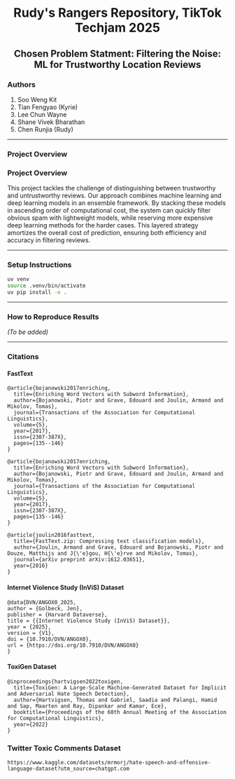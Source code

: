 <h1 style="text-align: center;">Rudy's Rangers Repository, TikTok Techjam 2025</h1>
<h2 style="text-align: center;">Chosen Problem Statment: Filtering the Noise: ML for Trustworthy Location Reviews</h2>

### Authors

1. Soo Weng Kit  
2. Tian Fengyao (Kyrie)  
3. Lee Chun Wayne  
4. Shane Vivek Bharathan  
5. Chen Runjia (Rudy)  

---

### Project Overview
### Project Overview

This project tackles the challenge of distinguishing between trustworthy and untrustworthy reviews. Our approach combines machine learning and deep learning models in an ensemble framework. By stacking these models in ascending order of computational cost, the system can quickly filter obvious spam with lightweight models, while reserving more expensive deep learning methods for the harder cases. This layered strategy amortizes the overall cost of prediction, ensuring both efficiency and accuracy in filtering reviews.


---

### Setup Instructions

```bash
uv venv
source .venv/bin/activate
uv pip install -e .
```

---

### How to Reproduce Results
*(To be added)*

---

### Citations

#### FastText
```
@article{bojanowski2017enriching,
  title={Enriching Word Vectors with Subword Information},
  author={Bojanowski, Piotr and Grave, Edouard and Joulin, Armand and Mikolov, Tomas},
  journal={Transactions of the Association for Computational Linguistics},
  volume={5},
  year={2017},
  issn={2307-387X},
  pages={135--146}
}
```

```
@article{bojanowski2017enriching,
  title={Enriching Word Vectors with Subword Information},
  author={Bojanowski, Piotr and Grave, Edouard and Joulin, Armand and Mikolov, Tomas},
  journal={Transactions of the Association for Computational Linguistics},
  volume={5},
  year={2017},
  issn={2307-387X},
  pages={135--146}
}
```

```
@article{joulin2016fasttext,
  title={FastText.zip: Compressing text classification models},
  author={Joulin, Armand and Grave, Edouard and Bojanowski, Piotr and Douze, Matthijs and J{\'e}gou, H{\'e}rve and Mikolov, Tomas},
  journal={arXiv preprint arXiv:1612.03651},
  year={2016}
}
```

#### Internet Violence Study (InViS) Dataset
```
@data{DVN/ANGOX0_2025,
author = {Golbeck, Jen},
publisher = {Harvard Dataverse},
title = {{Internet Violence Study (InViS) Dataset}},
year = {2025},
version = {V1},
doi = {10.7910/DVN/ANGOX0},
url = {https://doi.org/10.7910/DVN/ANGOX0}
}
```

#### ToxiGen Dataset
```
@inproceedings{hartvigsen2022toxigen,
  title={ToxiGen: A Large-Scale Machine-Generated Dataset for Implicit and Adversarial Hate Speech Detection},
  author={Hartvigsen, Thomas and Gabriel, Saadia and Palangi, Hamid and Sap, Maarten and Ray, Dipankar and Kamar, Ece},
  booktitle={Proceedings of the 60th Annual Meeting of the Association for Computational Linguistics},
  year={2022}
}
```

### Twitter Toxic Comments Dataset
```
https://www.kaggle.com/datasets/mrmorj/hate-speech-and-offensive-language-dataset?utm_source=chatgpt.com
```
